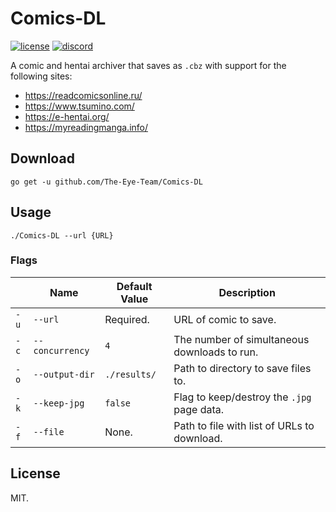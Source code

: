 # Comics-DL
[![license](https://img.shields.io/github/license/The-Eye-Team/Comics-DL.svg)](https://github.com/The-Eye-Team/Comics-DL/blob/master/LICENSE)
[![discord](https://img.shields.io/discord/302796547656253441.svg)](https://discord.gg/py3kX3Z)

A comic and hentai archiver that saves as `.cbz` with support for the following sites:

- https://readcomicsonline.ru/
- https://www.tsumino.com/
- https://e-hentai.org/
- https://myreadingmanga.info/

## Download
```
go get -u github.com/The-Eye-Team/Comics-DL
```

## Usage
```
./Comics-DL --url {URL}
```

### Flags
|      | Name | Default Value | Description |
|------|------|---------------|-------------|
| `-u` | `--url` | Required. | URL of comic to save. |
| `-c` | `--concurrency` | `4` | The number of simultaneous downloads to run. |
| `-o` | `--output-dir` | `./results/` | Path to directory to save files to. |
| `-k` | `--keep-jpg` | `false` | Flag to keep/destroy the `.jpg` page data. |
| `-f` | `--file` | None. | Path to file with list of URLs to download. |

## License
MIT.
